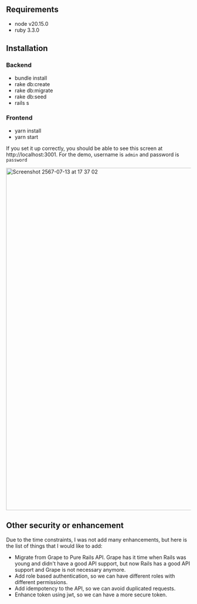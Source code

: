 ## Requirements
- node v20.15.0
- ruby 3.3.0

## Installation
### Backend
- bundle install
- rake db:create
- rake db:migrate
- rake db:seed
- rails s

### Frontend
- yarn install
- yarn start

If you set it up correctly, you should be able to see this screen at http://localhost:3001. For the demo, username is `admin` and password is `password`

<img width="935" alt="Screenshot 2567-07-13 at 17 37 02" src="https://github.com/user-attachments/assets/c842f008-305a-463f-851d-5500f92c05c8">

## Other security or enhancement
Due to the time constraints, I was not add many enhancements, but here is the list of things that I would like to add:
- Migrate from Grape to Pure Rails API. Grape has it time when Rails was young and didn't have a good API support, but now Rails has a good API support and Grape is not necessary anymore.
- Add role based authentication, so we can have different roles with different permissions.
- Add idempotency to the API, so we can avoid duplicated requests.
- Enhance token using jwt, so we can have a more secure token.
